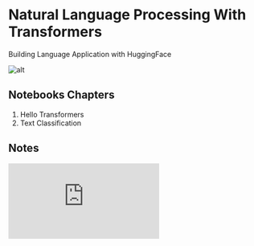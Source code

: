 # Natural Language Processing With Transformers
Building Language Application with HuggingFace

![alt](https://images-na.ssl-images-amazon.com/images/I/51ZuS8HZKlL._SX258_BO1,204,203,200_.jpg)


## Notebooks Chapters

1. Hello Transformers 
2. Text Classification

## Notes

![Oreilly Book](https://learning.oreilly.com/library/view/natural-language-processing/9781098103231/preface01.html)
